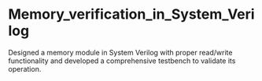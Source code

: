 # Memory_verification_in_System_Verilog
Designed a memory module in System Verilog with proper read/write functionality and developed a comprehensive testbench to validate its operation.
